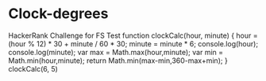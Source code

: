 # Clock-degrees
HackerRank Challenge for FS Test
function clockCalc(hour, minute) {
    hour = (hour % 12) * 30 + minute / 60 * 30;
    minute = minute * 6;
    console.log(hour);
    console.log(minute);
    var max = Math.max(hour,minute);
    var min = Math.min(hour,minute);
    return Math.min(max-min,360-max+min);
}
clockCalc(6, 5)
